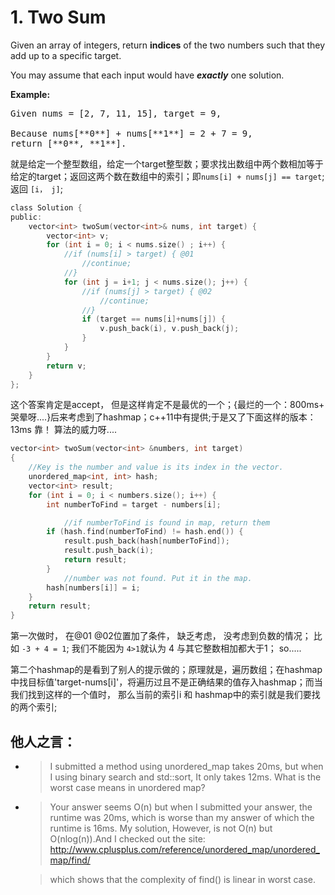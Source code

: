# 1. Two Sum


Given an array of integers, return **indices** of the two numbers such that they add up to a specific target.

You may assume that each input would have **_exactly_** one solution.

**Example:**  

<pre>
Given nums = [2, 7, 11, 15], target = 9,

Because nums[**0**] + nums[**1**] = 2 + 7 = 9,
return [**0**, **1**].
</pre>

就是给定一个整型数组，给定一个target整型数；要求找出数组中两个数相加等于给定的target；返回这两个数在数组中的索引；即`nums[i] + nums[j] == target`; 返回 `[i， j]`;

```c
class Solution {
public:
    vector<int> twoSum(vector<int>& nums, int target) {
        vector<int> v;
        for (int i = 0; i < nums.size() ; i++) {
            //if (nums[i] > target) { @01
                //continue;
            //}
            for (int j = i+1; j < nums.size(); j++) {
                //if (nums[j] > target) { @02
                    //continue;
                //}
                if (target == nums[i]+nums[j]) {
                    v.push_back(i), v.push_back(j);
                }
            }
        }
        return v;
    }
};
```
这个答案肯定是accept， 但是这样肯定不是最优的一个；{最烂的一个：800ms+ 哭晕呀....}后来考虑到了hashmap；c++11中有提供;于是又了下面这样的版本：13ms 靠！ 算法的威力呀.... 
```c
vector<int> twoSum(vector<int> &numbers, int target)
{
    //Key is the number and value is its index in the vector.
	unordered_map<int, int> hash;
	vector<int> result;
	for (int i = 0; i < numbers.size(); i++) {
		int numberToFind = target - numbers[i];

            //if numberToFind is found in map, return them
		if (hash.find(numberToFind) != hash.end()) {
			result.push_back(hash[numberToFind]);
			result.push_back(i);			
			return result;
		}
            //number was not found. Put it in the map.
		hash[numbers[i]] = i;
	}
	return result;
}
```


第一次做时， 在@01 @02位置加了条件， 缺乏考虑， 没考虑到负数的情况； 比如 `-3 + 4 = 1`; 我们不能因为 `4>1`就认为 4 与其它整数相加都大于1； so.....

第二个hashmap的是看到了别人的提示做的；原理就是，遍历数组；在hashmap中找目标值'target-nums[i]'，将遍历过且不是正确结果的值存入hashmap；而当我们找到这样的一个值时， 那么当前的索引i 和 hashmap中的索引就是我们要找的两个索引;

他人之言：
---

- > I submitted a method using unordered_map takes 20ms, but when I using binary search and std::sort, It only takes 12ms. What is the worst case means in unordered map?


- >Your answer seems O(n) but when I submitted your answer, the runtime was 20ms, which is worse than my answer of which the runtime is 16ms. My solution, However, is not O(n) but O(nlog(n)).And I checked out the site:
  > http://www.cplusplus.com/reference/unordered_map/unordered_map/find/

  > which shows that the complexity of find() is linear in worst case.



